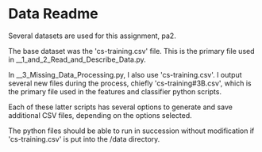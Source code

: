 # Data Readme

Several datasets are used for this assignment, pa2.

The base dataset was the 'cs-training.csv' file. This is the primary file used in __1_and_2_Read_and_Describe_Data.py.

In __3_Missing_Data_Processing.py, I also use 'cs-training.csv'. I output several new files during the process, chiefly 'cs-training#3B.csv', which is the primary file used in the features and classifier python scripts.

Each of these latter scripts has several options to generate and save additional CSV files, depending on the options selected.

The python files should be able to run in succession without modification if 'cs-training.csv' is put into the /data directory. 